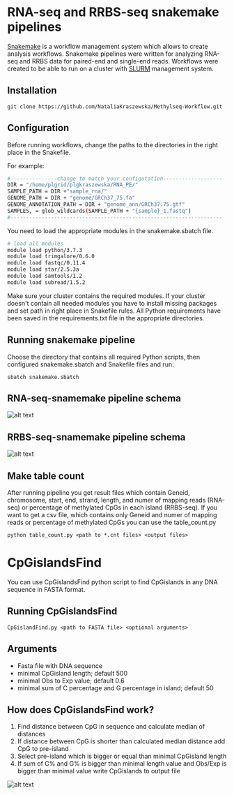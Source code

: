 # RNA-seq and RRBS-seq snakemake pipelines

[Snakemake](https://bitbucket.org/snakemake/snakemake/src/master/) is a workflow management system which allows to create analysis workflows.
Snakemake pipelines were written for analyzing RNA-seq and RRBS data for paired-end and single-end reads.
Workflows were created to be able to run on a cluster with [SLURM](https://slurm.schedmd.com/quickstart.html) management system.

## Installation

```
git clone https://github.com/NataliaKraszewska/Methylseq-Workflow.git
```
## Configuration

Before running workflows, change the paths to the directories in the right place in the Snakefile.

For example:

```bash
#---------------change to match your configutation-------------------
DIR = "/home/plgrid/plgkraszewska/RNA_PE/"
SAMPLE_PATH = DIR +"sample_rna/"
GENOME_PATH = DIR + "genome/GRCh37_75.fa"
GENOME_ANNOTATION_PATH = DIR + "genome_ann/GRCh37.75.gtf"
SAMPLES, = glob_wildcards(SAMPLE_PATH + "{sample}_1.fastq")
#--------------------------------------------------------------------
```
You need to load the appropriate modules in the snakemake.sbatch file. 

```bash
# load all modules
module load python/3.7.3
module load trimgalore/0.6.0
module load fastqc/0.11.4
module load star/2.5.3a
module load samtools/1.2
module load subread/1.5.2
```
Make sure your cluster contains the required modules. If your cluster doesn't contain all needed modules you have to install missing packages and set path in right place in Snakefile rules.
All Python requirements have been saved in the requirements.txt file in the appropriate directories.

## Running snakemake pipeline

Choose the directory that contains all required Python scripts, then configured snakemake.sbatch and Snakefile files and run:
```
sbatch snakemake.sbatch
```

## RNA-seq-snamemake pipeline schema

![alt text](https://github.com/alesniewska/Methyl/blob/master/images/rna_shema.jpg?raw=true)

## RRBS-seq-snamemake pipeline schema

![alt text](https://github.com/alesniewska/Methyl/blob/master/images/rrbs-schema.jpg?raw=true)

## Make table count

After running pipeline you get result files which contain Geneid, chromosome, start, end, strand, length, and numer of mapping reads (RNA-seq) or percentage of methylated CpGs in each island (RRBS-seq).
If you want to get a csv file, which contains only Geneid and numer of mapping reads or percentage of methylated CpGs you can use the table_count.py

```
python table_count.py <path to *.cnt files> <output files>
```


# CpGislandsFind

You can use CpGislandsFind python script to find CpGislands in any DNA sequence in FASTA format. 

## Running CpGislandsFind

```
CpGislandFind.py <path to FASTA file> <optional arguments>
```
## Arguments

* Fasta file with DNA sequence
* minimal CpGisland length; default 500
* minimal Obs to Exp value; default 0.6
* minimal sum of C percentage and G percentage in island; default 50


## How does CpGislandsFind work?

1. Find distance between CpG in sequence and calculate median of distances
2. If distance between CpG is shorter than calculated median distance add CpG to pre-island
3. Select pre-island which is bigger or equal than minimal CpGisland length 
4. If sum of C% and G% is bigger than minimal length value and Obs/Exp is bigger than minimal value write CpGislands to output file

![alt text](https://github.com/alesniewska/Methyl/blob/master/images/obs_exp.jpg?raw=true)














